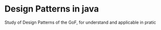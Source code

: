 # Design Patterns in java
Study of Design Patterns of the GoF, for understand and applicable in pratic
